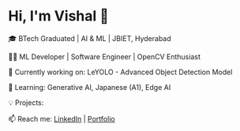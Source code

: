 # Hi, I'm Vishal 👋
🎓 BTech Graduated | AI & ML | JBIET, Hyderabad  

👨‍💻 ML Developer | Software Engineer | OpenCV Enthusiast  

🚀 Currently working on: LeYOLO - Advanced Object Detection Model  

🌱 Learning: Generative AI, Japanese (A1), Edge AI  

💡 Projects: 

📫 Reach me: [LinkedIn]([https://linkedin.com/in/your-link]) | [Portfolio](https://yourportfolio.com)
